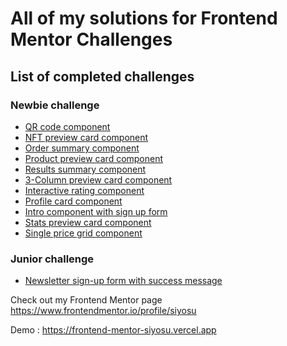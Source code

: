 
# All of my solutions for Frontend Mentor Challenges

## List of completed challenges

### Newbie challenge
- [QR code component](./1.%20qr-code-component-main/)
- [NFT preview card component](./2.%20nft-preview-card-component-main/)
- [Order summary component](./3.%20order-summary-component-main/)
- [Product preview card component](./4.%20product-preview-card-component-main/)
- [Results summary component](./5.%20results-summary-component-main/)
- [3-Column preview card component](./6.%203-column-preview-card-component-main/)
- [Interactive rating component](./7.%20interactive-rating-component-main/)
- [Profile card component](./8.%20profile-card-component-main/)
- [Intro component with sign up form](./10.%20intro-component-with-signup-form-master/)
- [Stats preview card component](./11.%20stats-preview-card-component-main/)
- [Single price grid component](./12.%20single-price-grid-component-master/)

### Junior challenge
- [Newsletter sign-up form with success message](./9.%20newsletter-sign-up-with-success-message-main/)

Check out my Frontend Mentor page https://www.frontendmentor.io/profile/siyosu

Demo : https://frontend-mentor-siyosu.vercel.app